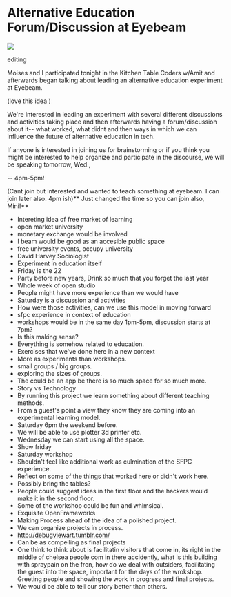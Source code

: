 # Alternative Education Forum/Discussion at Eyebeam

![](https://hackpad-attachments.s3.amazonaws.com/hackpad.com_vm8pgF7s5Tu_p.77300_1383715477498_professor-cat.jpg)

editing

Moises and I participated tonight in the Kitchen Table Coders w/Amit and afterwards began talking about leading an alternative education experiment at Eyebeam. 

(love this idea ) 

We're interested in leading an experiment with several different discussions and activities taking place and then afterwards having a forum/discussion about it-- what worked, what didnt and then ways in which we can influence the future of alternative education in tech.

If anyone is interested in joining us for brainstorming or if you think you might be interested to help organize and participate in the discourse, we will be speaking tomorrow, Wed.,

-- 4pm-5pm!

(Cant join but interested and wanted to teach something at eyebeam. I can join later also. 4pm ish)** Just changed the time so you can join also, Mini!**

*   Intereting idea of free market of learning
*   open market university
*   monetary exchange would be involved
*   I beam would be good as an accesible public space
*   free university events, occupy university 
*   David Harvey Sociologist
*   Experiment in education itself
*   Friday is the 22
*   Party before new years, Drink so much that you forget the last year
*   Whole week of open studio
*   People might have more experience than we would have
*   Saturday is a discussion and activities
*   How were those activities, can we use this model in moving forward
*   sfpc experience in context of education
*   workshops would be in the same day 1pm-5pm, discussion starts at 7pm?
*   Is this making sense?
*   Everything is somehow related to education.
*   Exercises that we've done here in a new context
*   More as experiments than workshops.
*   small groups / big groups.
*   exploring the sizes of groups.
*   The could be an app be there is so much space for so much more.
*   Story vs Technology
*   By running this project we learn something about different teaching methods.
*   From a guest's point a view they know they are coming into an experimental learning model.
*   Saturday 6pm the weekend before.
*   We will be able to use plotter 3d printer etc.
*   Wednesday we can start using all the space.
*   Show friday
*   Saturday workshop
*   Shouldn't feel like additional work as culmination of the SFPC experience.
*   Reflect on some of the things that worked here or didn't work here.
*   Possibly bring the tables?
*   People could suggest ideas in the first floor and the hackers would make it in the second floor.
*   Some of the workshop could be fun and whimsical.
*   Exquisite OpenFrameworks
*   Making Process ahead of the idea of a polished project.
*   We can organize projects in process.
*   [](http://debugviewart.tumblr.com/)http://debugviewart.tumblr.com/
*   Can be as compelling as final projects
*   One think to think about is facilitatin visitors that come in, its right in the middle of chelsea people com in there accidently, what is this building with spraypain on the fron, how do we deal with outsiders, facilitating the guest into the space, important for the days of the wrokshop. Greeting people and showing the work in progress and final projects.
*   We would be able to tell our story better than others.